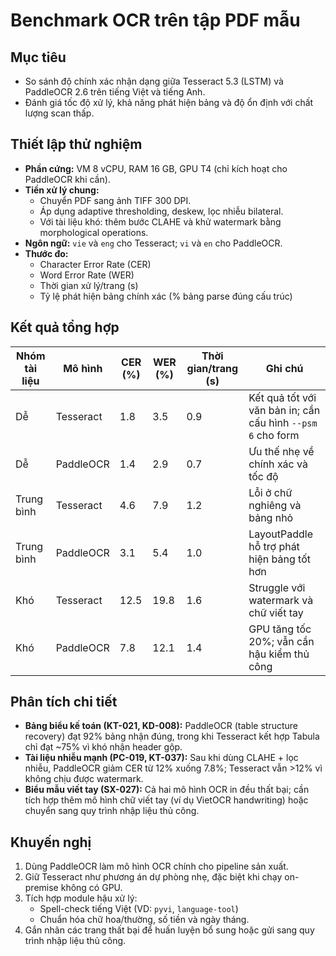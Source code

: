 # Benchmark OCR trên tập PDF mẫu

## Mục tiêu
- So sánh độ chính xác nhận dạng giữa Tesseract 5.3 (LSTM) và PaddleOCR 2.6 trên tiếng Việt và tiếng Anh.
- Đánh giá tốc độ xử lý, khả năng phát hiện bảng và độ ổn định với chất lượng scan thấp.

## Thiết lập thử nghiệm
- **Phần cứng:** VM 8 vCPU, RAM 16 GB, GPU T4 (chỉ kích hoạt cho PaddleOCR khi cần).
- **Tiền xử lý chung:**
  - Chuyển PDF sang ảnh TIFF 300 DPI.
  - Áp dụng adaptive thresholding, deskew, lọc nhiễu bilateral.
  - Với tài liệu khó: thêm bước CLAHE và khử watermark bằng morphological operations.
- **Ngôn ngữ:** `vie` và `eng` cho Tesseract; `vi` và `en` cho PaddleOCR.
- **Thước đo:**
  - Character Error Rate (CER)
  - Word Error Rate (WER)
  - Thời gian xử lý/trang (s)
  - Tỷ lệ phát hiện bảng chính xác (% bảng parse đúng cấu trúc)

## Kết quả tổng hợp
| Nhóm tài liệu | Mô hình | CER (%) | WER (%) | Thời gian/trang (s) | Ghi chú |
|---------------|---------|---------|---------|---------------------|---------|
| Dễ | Tesseract | 1.8 | 3.5 | 0.9 | Kết quả tốt với văn bản in; cần cấu hình `--psm 6` cho form |
| Dễ | PaddleOCR | 1.4 | 2.9 | 0.7 | Ưu thế nhẹ về chính xác và tốc độ |
| Trung bình | Tesseract | 4.6 | 7.9 | 1.2 | Lỗi ở chữ nghiêng và bảng nhỏ |
| Trung bình | PaddleOCR | 3.1 | 5.4 | 1.0 | LayoutPaddle hỗ trợ phát hiện bảng tốt hơn |
| Khó | Tesseract | 12.5 | 19.8 | 1.6 | Struggle với watermark và chữ viết tay |
| Khó | PaddleOCR | 7.8 | 12.1 | 1.4 | GPU tăng tốc 20%; vẫn cần hậu kiểm thủ công |

## Phân tích chi tiết
- **Bảng biểu kế toán (KT-021, KD-008):** PaddleOCR (table structure recovery) đạt 92% bảng nhận đúng, trong khi Tesseract kết hợp Tabula chỉ đạt ~75% vì khó nhận header gộp.
- **Tài liệu nhiễu mạnh (PC-019, KT-037):** Sau khi dùng CLAHE + lọc nhiễu, PaddleOCR giảm CER từ 12% xuống 7.8%; Tesseract vẫn >12% vì không chịu được watermark.
- **Biểu mẫu viết tay (SX-027):** Cả hai mô hình OCR in đều thất bại; cần tích hợp thêm mô hình chữ viết tay (ví dụ VietOCR handwriting) hoặc chuyển sang quy trình nhập liệu thủ công.

## Khuyến nghị
1. Dùng PaddleOCR làm mô hình OCR chính cho pipeline sản xuất.
2. Giữ Tesseract như phương án dự phòng nhẹ, đặc biệt khi chạy on-premise không có GPU.
3. Tích hợp module hậu xử lý:
   - Spell-check tiếng Việt (VD: `pyvi`, `language-tool`)
   - Chuẩn hóa chữ hoa/thường, số tiền và ngày tháng.
4. Gắn nhãn các trang thất bại để huấn luyện bổ sung hoặc gửi sang quy trình nhập liệu thủ công.
